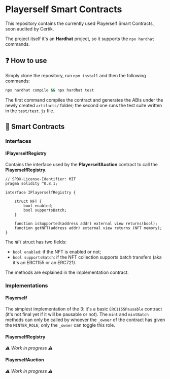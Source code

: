 # Playerself Smart Contracts

This repository contains the currently used Playerself Smart Contracts, soon audited by Certik.

The project itself it's an **Hardhat** project, so it supports the ```npx hardhat``` commands.

## ❓ How to use

Simply clone the repository, run `npm install` and then the following commands:

```bash
npx hardhat compile && npx hardhat test
```

The first command compiles the contract and generates the ABIs under the newly created `artifacts/` folder; the second one runs the test suite written in the `test/test.js` file.

## 📖 Smart Contracts

### Interfaces

#### IPlayerselfRegistry

Contains the interface used by the **PlayerselfAuction** contract to call the **PlayerselfRegistry**.

```solidity
// SPDX-License-Identifier: MIT
pragma solidity ^0.8.1;

interface IPlayerselfRegistry {

    struct NFT {
        bool enabled;
        bool supportsBatch;
    }

    function isSupported(address addr) external view returns(bool);
    function getNFT(address addr) external view returns (NFT memory);
}
```

The `NFT` struct has two fields:
- `bool enabled`: if the NFT is enabled or not;
- `bool supportsBatch`: if the NFT collection supports batch transfers (aka it's an ERC1155 or an ERC721).

The methods are explained in the implementation contract.

### Implementations

#### Playerself

The simplest implementation of the 3: it's a basic `ERC1155Pausable` contract (it's not final yet if it will be pausable or not). The `mint` and `mintBatch` methods can only be called by whoever the `_owner` of the contract has given the `MINTER_ROLE`; only the `_owner` can toggle this role.

#### PlayerselfRegistry

*⚠️ Work in progress ⚠️*

#### PlayerselfAuction

*⚠️ Work in progress ⚠️*